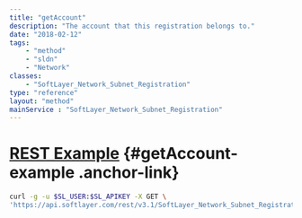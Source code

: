 ```yaml
---
title: "getAccount"
description: "The account that this registration belongs to."
date: "2018-02-12"
tags:
    - "method"
    - "sldn"
    - "Network"
classes:
    - "SoftLayer_Network_Subnet_Registration"
type: "reference"
layout: "method"
mainService : "SoftLayer_Network_Subnet_Registration"
---
```


# [REST Example](#getAccount-example) <a href="/article/rest/"><i class="fas fa-question"></i></a> {#getAccount-example .anchor-link} 
```bash
curl -g -u $SL_USER:$SL_APIKEY -X GET \
'https://api.softlayer.com/rest/v3.1/SoftLayer_Network_Subnet_Registration/{SoftLayer_Network_Subnet_RegistrationID}/getAccount'
```
